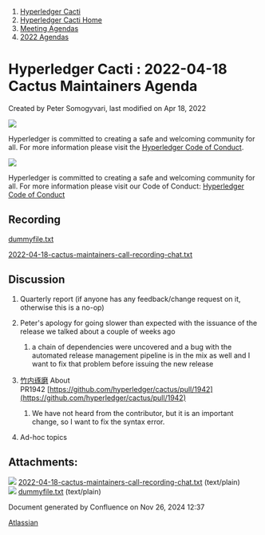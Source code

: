 1. [Hyperledger Cacti](index.html)
2. [Hyperledger Cacti Home](Hyperledger-Cacti-Home_20414469.html)
3. [Meeting Agendas](Meeting-Agendas_20414488.html)
4. [2022 Agendas](2022-Agendas_20415317.html)

# Hyperledger Cacti : 2022-04-18 Cactus Maintainers Agenda

Created by Peter Somogyvari, last modified on Apr 18, 2022

![](https://wiki.hyperledger.org/download/attachments/2392771/welcome.png?version=2&modificationDate=1572450107000&api=v2)

Hyperledger is committed to creating a safe and welcoming community for all. For more information please visit the [Hyperledger Code of Conduct](https://lf-hyperledger.atlassian.net/wiki/spaces/HYP/pages/19595281/Hyperledger+Code+of+Conduct).

![](https://wiki.hyperledger.org/download/attachments/29034696/Antitrustnotice.png?version=1&modificationDate=1581695654000&api=v2)

Hyperledger is committed to creating a safe and welcoming community for all. For more information please visit our Code of Conduct: [Hyperledger Code of Conduct](https://lf-hyperledger.atlassian.net/wiki/spaces/HYP/pages/19595281/Hyperledger+Code+of+Conduct)

## Recording

[dummyfile.txt](attachments/20415410/20415414.txt)

[2022-04-18-cactus-maintainers-call-recording-chat.txt](attachments/20415410/20415415.txt)

## Discussion

1. Quarterly report (if anyone has any feedback/change request on it, otherwise this is a no-op)
2. Peter's apology for going slower than expected with the issuance of the release we talked about a couple of weeks ago
   
   1. a chain of dependencies were uncovered and a bug with the automated release management pipeline is in the mix as well and I want to fix that problem before issuing the new release
3. [竹内琢磨](https://lf-hyperledger.atlassian.net/wiki/people/70121:99daf5c8-226c-43d4-9f24-0a46a0546192?ref=confluence) About PR1942 [https://github.com/hyperledger/cactus/pull/1942](https://github.com/hyperledger/cactus/pull/1942)
   
   1. We have not heard from the contributor, but it is an important change, so I want to fix the syntax error.
4. Ad-hoc topics

## Attachments:

![](images/icons/bullet_blue.gif) [2022-04-18-cactus-maintainers-call-recording-chat.txt](attachments/20415410/20415415.txt) (text/plain)  
![](images/icons/bullet_blue.gif) [dummyfile.txt](attachments/20415410/20415414.txt) (text/plain)

Document generated by Confluence on Nov 26, 2024 12:37

[Atlassian](http://www.atlassian.com/)
